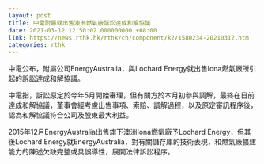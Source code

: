 ```yaml
---
layout: post
title: 中電附屬就出售澳洲燃氣廠訴訟達成和解協議
date: 2021-03-12 12:50:02.000000000 +08:00
link: https://news.rthk.hk/rthk/ch/component/k2/1580234-20210312.htm
categories: rthk
---
```


中電公布，附屬公司EnergyAustralia，與Lochard Energy就出售Iona燃氣廠所引起的訴訟達成和解協議。

中電指，訴訟原定於今年5月開始審理，但有關方於本月初參與調解，最終在日前達成和解協議，董事會經考慮出售事項、索賠、調解過程，以及原定審訊程序後，認為和解協議符合公司及股東最大利益。

2015年12月EnergyAustralia出售旗下澳洲Iona燃氣廠予Lochard Energy，但其後Lochard Energy就EnergyAustralia，對有關儲存庫的技術表現，和燃氣廠擴建能力的陳述欠缺完整或具誤導性，展開法律訴訟程序。
